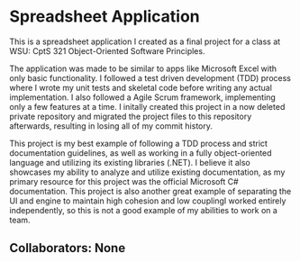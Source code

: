 # Spreadsheet Application<br>
This is a spreadsheet application I created as a final project for a class at WSU: CptS 321 Object-Oriented Software Principles.

The application was made to be similar to apps like Microsoft Excel with only basic functionality. I followed a test driven development (TDD) process where I wrote my unit tests and skeletal code before writing any actual implementation. I also followed a Agile Scrum framework, implementing only a few features at a time. I initally created this project in a now deleted private repository and migrated the project files to this repository afterwards, resulting in losing all of my commit history.

This project is my best example of following a TDD process and strict documentation guidelines, as well as working in a fully object-oriented language and utilizing its existing libraries (.NET). I believe it also showcases my ability to analyze and utilize existing documentation, as my primary resource for this project was the official Microsoft C# documentation. This project is also another great example of separating the UI and engine to maintain high cohesion and low couplingI worked entirely independently, so this is not a good example of my abilities to work on a team.  
## Collaborators: None
